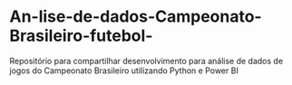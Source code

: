 # An-lise-de-dados-Campeonato-Brasileiro-futebol-
Repositório para compartilhar desenvolvimento para análise de dados de jogos do Campeonato Brasileiro utilizando Python e Power BI
